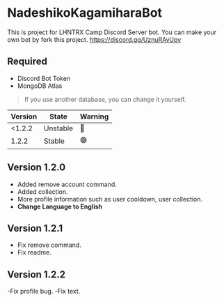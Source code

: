 # NadeshikoKagamiharaBot

This is project for LHNTRX Camp Discord Server bot.
You can make your own bot by fork this project.
https://discord.gg/UznuRAvUpv

## Required
- Discord Bot Token
- MongoDB Atlas
>If you use another database, you can change it yourself.

| Version | State                          | Warning              |
| ------- | ------------------------------ | -------------------- |
| <1.2.2  | Unstable                       | :stop_sign:          |
| 1.2.2   | Stable                         | :green_circle:       |

## Version 1.2.0
- Added remove account command.
- Added collection.
- More profile information such as user cooldown, user collection.
- **Change Language to English**

## Version 1.2.1
- Fix remove command.
- Fix readme.

## Version 1.2.2
-Fix profile bug.
-Fix text.